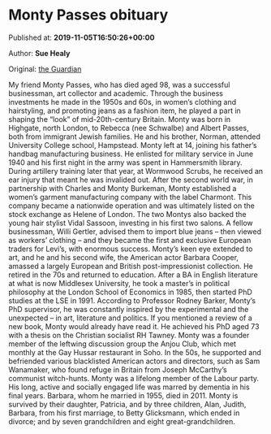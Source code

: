 
# Monty Passes obituary

Published at: **2019-11-05T16:50:26+00:00**

Author: **Sue Healy**

Original: [the Guardian](https://www.theguardian.com/fashion/2019/nov/05/monty-passes-obituary)

My friend Monty Passes, who has died aged 98, was a successful businessman, art collector and academic. Through the business investments he made in the 1950s and 60s, in women’s clothing and hairstyling, and promoting jeans as a fashion item, he played a part in shaping the “look” of mid-20th-century Britain.
Monty was born in Highgate, north London, to Rebecca (nee Schwalbe) and Albert Passes, both from immigrant Jewish families. He and his brother, Norman, attended University College school, Hampstead. Monty left at 14, joining his father’s handbag manufacturing business. He enlisted for military service in June 1940 and his first night in the army was spent in Hammersmith library. During artillery training later that year, at Wormwood Scrubs, he received an ear injury that meant he was invalided out.
After the second world war, in partnership with Charles and Monty Burkeman, Monty established a women’s garment manufacturing company with the label Charmont. This company became a nationwide operation and was ultimately listed on the stock exchange as Helene of London. The two Montys also backed the young hair stylist Vidal Sassoon, investing in his first two salons. A fellow businessman, Willi Gertler, advised them to import blue jeans – then viewed as workers’ clothing – and they became the first and exclusive European traders for Levi’s, with enormous success.
Monty’s keen eye extended to art, and he and his second wife, the American actor Barbara Cooper, amassed a largely European and British post-impressionist collection.
He retired in the 70s and returned to education. After a BA in English literature at what is now Middlesex University, he took a master’s in political philosophy at the London School of Economics in 1985, then started PhD studies at the LSE in 1991.
According to Professor Rodney Barker, Monty’s PhD supervisor, he was constantly inspired by the experimental and the unexpected – in art, literature and politics. If you mentioned a review of a new book, Monty would already have read it. He achieved his PhD aged 73 with a thesis on the Christian socialist RH Tawney.
Monty was a founder member of the leftwing discussion group the Anjou Club, which met monthly at the Gay Hussar restaurant in Soho. In the 50s, he supported and befriended various blacklisted American actors and directors, such as Sam Wanamaker, who found refuge in Britain from Joseph McCarthy’s communist witch-hunts. Monty was a lifelong member of the Labour party.
His long, active and socially engaged life was marred by dementia in his final years.
Barbara, whom he married in 1955, died in 2011. Monty is survived by their daughter, Patricia, and by three children, Alan, Judith, Barbara, from his first marriage, to Betty Glicksmann, which ended in divorce; and by seven grandchildren and eight great-grandchildren.
